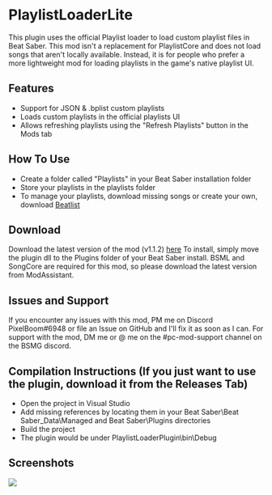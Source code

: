 # PlaylistLoaderLite
This plugin uses the official Playlist loader to load custom playlist files in Beat Saber.
This mod isn't a replacement for PlaylistCore and does not load songs that aren't locally available. Instead, it is for people who prefer a more lightweight mod for loading playlists in the game's native playlist UI.

## Features
- Support for JSON & .bplist custom playlists
- Loads custom playlists in the official playlists UI
- Allows refreshing playlists using the "Refresh Playlists" button in the Mods tab

## How To Use
- Create a folder called "Playlists" in your Beat Saber installation folder
- Store your playlists in the playlists folder
- To manage your playlists, download missing songs or create your own, download [Beatlist](https://github.com/Alaanor/beatlist/releases "Beatlist")

## Download
Download the latest version of the mod (v1.1.2) [here](https://github.com/rithik-b/PlaylistLoaderPlugin/releases/tag/1.1.2 "here")
To install, simply move the plugin dll to the Plugins folder of your Beat Saber install.
BSML and SongCore are required for this mod, so please download the latest version from ModAssistant.

## Issues and Support
If you encounter any issues with this mod, PM me on Discord PixelBoom#6948 or file an Issue on GitHub and I'll fix it as soon as I can.
For support with the mod, DM me or @ me on the #pc-mod-support channel on the BSMG discord.

## Compilation Instructions (If you just want to use the plugin, download it from the Releases Tab)
- Open the project in Visual Studio
- Add missing references by locating them in your Beat Saber\Beat Saber_Data\Managed and Beat Saber\Plugins directories
- Build the project
- The plugin would be under PlaylistLoaderPlugin\bin\Debug

## Screenshots
![](https://i.imgur.com/LbligvQ.png)
